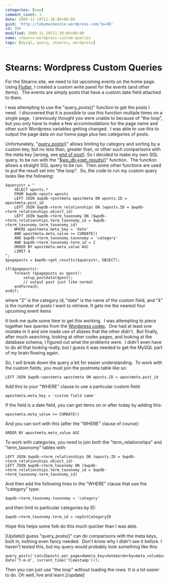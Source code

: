 ```yaml
---
categories: [www]
comment_count: 3
date: 2009-11-18T11:30:04+00:00
guid: 'http://tobymackenzie.wordpress.com/?p=98'
id: 394
modified: 2009-11-18T11:30:04+00:00
name: stearns-wordpress-custom-queries
tags: [mysql, query, stearns, wordpress]
---
```


Stearns: Wordpress Custom Queries
=================================

For the Stearns site, we need to list upcoming events on the home page.  Using [Flutter](http://flutter.freshout.us/), I created a custom write panel for the events (and other items).  The events are simply posts that have a custom date field attached to them.

I was attempting to use the "query_posts()" function to get the posts I need.  I discovered that it is possible to use this function multiple times on a single page.  I previously thought you were unable to because of "the loop", but you only have to make a few accommodations for the page name and other such Wordpress variables getting changed.  I was able to use this to output the page data on our home page plus two categories of posts.

Unfortunately, "[query\_posts()](http://codex.wordpress.org/Template_Tags/query_posts)" allows limiting by category and sorting by a custom key, but no less than, greater than, or other such comparisons with the meta key \[wrong, see [end of post](#update091118)\].  So I decided to make my own SQL query, to be run with the "[$wp\_db-&gt;get\_results()](http://codex.wordpress.org/Function_Reference/wpdb_Class)" function.  The function allows a straight SQL query to be run.  Then some other functions are used to put the result set into "the loop".  So, the code to run my custom query looks like the following:

<!--more-->
```
$querystr = "
	SELECT wposts.*
	FROM $wpdb->posts wposts
	LEFT JOIN $wpdb->postmeta wpostmeta ON wposts.ID = wpostmeta.post_id
	LEFT JOIN $wpdb->term_relationships ON (wposts.ID = $wpdb->term_relationships.object_id)
	LEFT JOIN $wpdb->term_taxonomy ON ($wpdb->term_relationships.term_taxonomy_id = $wpdb->term_taxonomy.term_taxonomy_id)
	WHERE wpostmeta.meta_key = 'date'
	AND wpostmeta.meta_value >= CURDATE()
	AND $wpdb->term_taxonomy.taxonomy = 'category'
	AND $wpdb->term_taxonomy.term_id = 2
	ORDER BY wpostmeta.meta_value ASC
	LIMIT 4
";
$pageposts = $wpdb->get_results($querystr, OBJECT);

if($pageposts):
	foreach ($pageposts as $post):
		setup_postdata($post);
		// output post just like normal
	endforeach;
endif;
```

where "2" is the category id, "date" is the name of the custom field, and "4" is the number of posts I want to retrieve.  It gets me the nearest four upcoming event items

It took me quite some time to get this working.  I was attempting to piece together two queries from the [Wordpress codex](http://codex.wordpress.org/Displaying_Posts_Using_a_Custom_Select_Query).  One had at least one mistake in it and one made use of aliases that the other didn't.  But finally, after much searching, looking at other codex pages, and looking at the database schema, I figured out what the problems were.  I didn't even have to do all that looking really, but I guess it was needed to get the MySQL part of my brain flowing again.

So, I will break down the query a bit for easier understanding.  To work with the custom fields, you must join the postmeta table like so:

```
LEFT JOIN $wpdb->postmeta wpostmeta ON wposts.ID = wpostmeta.post_id
```

Add this to your "WHERE" clause to use a particular custom field:

```
wpostmeta.meta_key = 'custom field name'
```

If the field is a date field, you can get items on or after today by adding this:

```
wpostmeta.meta_value >= CURDATE()
```

And you can sort with this (after the "WHERE" clause of course):

```
ORDER BY wpostmeta.meta_value ASC
```

To work with categories, you need to join both the "term_relationships" and "term_taxonomy" tables with:

```
LEFT JOIN $wpdb->term_relationships ON (wposts.ID = $wpdb->term_relationships.object_id)
LEFT JOIN $wpdb->term_taxonomy ON ($wpdb->term_relationships.term_taxonomy_id = $wpdb->term_taxonomy.term_taxonomy_id)
```

And then add the following lines to the "WHERE" clause that use the "category" type:

```
$wpdb->term_taxonomy.taxonomy = 'category'
```

and then limit to particular categories by ID:

```
$wpdb->term_taxonomy.term_id = repIntCategoryID
```

Hope this helps some folk do this much quicker than I was able.

<a name="update091118"></a>

[Update]I guess "query_posts()" can do comparisons with the meta keys, built in, nothing even fancy needed.  Don't know why I didn't see it before.  I haven't tested this, but my query would probably look something like this:

```
query_posts('cat=2&posts_per_page=4&meta_key=date&orderby=meta_value&order=ASC&meta_compare=>=&meta_value='.  date('Y-m-d', current_time('timestamp')));
```

Then you can just use "the loop" without loading the rows.  It is a lot easier to do.  Oh well, live and learn.[/update]
